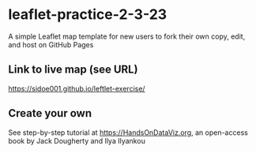 # leaflet-practice-2-3-23
A simple Leaflet map template for new users to fork their own copy, edit, and host on GitHub Pages

## Link to live map (see URL)
https://sidoe001.github.io/leftlet-exercise/

## Create your own
See step-by-step tutorial at https://HandsOnDataViz.org, an open-access book by Jack Dougherty and Ilya Ilyankou
